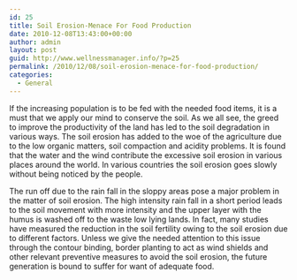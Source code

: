 ```yaml
---
id: 25
title: Soil Erosion-Menace For Food Production
date: 2010-12-08T13:43:00+00:00
author: admin
layout: post
guid: http://www.wellnessmanager.info/?p=25
permalink: /2010/12/08/soil-erosion-menace-for-food-production/
categories:
  - General
---
```

If the increasing population is to be fed with the needed food items, it is a must that we apply our mind to conserve the soil. As we all see, the greed to improve the productivity of the land has led to the soil degradation in various ways. The soil erosion has added to the woe of the agriculture due to the low organic matters, soil compaction and acidity problems. It is found that the water and the wind contribute the excessive soil erosion in various places around the world. In various countries the soil erosion goes slowly without being noticed by the people.

The run off due to the rain fall in the sloppy areas pose a major problem in the matter of soil erosion. The high intensity rain fall in a short period leads to the soil movement with more intensity and the upper layer with the humus is washed off to the waste low lying lands. In fact, many studies have measured the reduction in the soil fertility owing to the soil erosion due to different factors. Unless we give the needed attention to this issue through the contour binding, border planting to act as wind shields and other relevant preventive measures to avoid the soil erosion, the future generation is bound to suffer for want of adequate food.